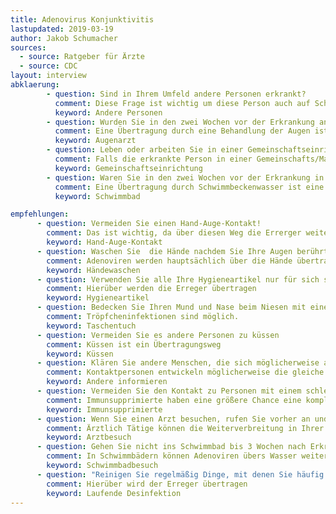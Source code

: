 ```yaml
---
title: Adenovirus Konjunktivitis
lastupdated: 2019-03-19
author: Jakob Schumacher
sources:
  - source: Ratgeber für Ärzte
  - source: CDC
layout: interview
abklaerung:
        - question: Sind in Ihrem Umfeld andere Personen erkrankt?
          comment: Diese Frage ist wichtig um diese Person auch auf Schutzmaßnahmen hinzuweisen, etwas über die Übertragung der Erkrankung herauszufinden und gegebenenfalls eine Ausbruchsuntersuchung zu starten.
          keyword: Andere Personen
        - question: Wurden Sie in den zwei Wochen vor der Erkrankung an den Augen behandelt? Zum Beispiel durch eine Ärztin/Arzt aber auch Heilpraktiker, Apotheker, Pflegekraft.
          comment: Eine Übertragung durch eine Behandlung der Augen ist eine bekannte Übertragungsart. Die genaue Inkubationszeit beträgt 5-12 Tage. Ein Besuch vor weniger als 5 Tagen ist also unverdächtig als Ansteckungsquelle
          keyword: Augenarzt
        - question: Leben oder arbeiten Sie in einer Gemeinschaftseinrichtung
          comment: Falls die erkrankte Person in einer Gemeinschafts/Massenunterkunft lebt sollte erwogen werden diese zu begehen, falls das möglich ist. Übertragungen in einer Gemeinschafts/Massenunterkunft können zum Beispiel durch gemeinsam gebrauchte Handtücher entstehen.
          keyword: Gemeinschaftseinrichtung
        - question: Waren Sie in den zwei Wochen vor der Erkrankung in einem Schwimmbad?
          comment: Eine Übertragung durch Schwimmbeckenwasser ist eine bekannte Übertragungsart. Die genaue Inkubationszeit beträgt 5-12 Tage.
          keyword: Schwimmbad

empfehlungen:
      - question: Vermeiden Sie einen Hand-Auge-Kontakt!
        comment: Das ist wichtig, da über diesen Weg die Errerger weiterverbreitet werden. Nach solch einem Kontakt wäre es am besten die Hände zu waschen oder zu desinfizieren.
        keyword: Hand-Auge-Kontakt
      - question: Waschen Sie  die Hände nachdem Sie Ihre Augen berührt haben oder verwenden Sie ein _viruzides_ Desinfektionsmittel!
        comment: Adenoviren werden hauptsächlich über die Hände übertragen. Händewaschen oder Händedesinfizieren hilft.
        keyword: Händewaschen
      - question: Verwenden Sie alle Ihre Hygieneartikel nur für sich selber! Das sind insbesondere Augenmittel, Augenpipetten, Handtücher, Waschlappen und andere Dinge, die mit der Augenregion in Kontakt kommt.
        comment: Hierüber werden die Erreger übertragen
        keyword: Hygieneartikel
      - question: Bedecken Sie Ihren Mund und Nase beim Niesen mit einem Taschentuch, das danach direkt entsorgt werden sollte.
        comment: Tröpfcheninfektionen sind möglich.
        keyword: Taschentuch
      - question: Vermeiden Sie es andere Personen zu küssen
        comment: Küssen ist ein Übertragungsweg
        keyword: Küssen
      - question: Klären Sie andere Menschen, die sich möglicherweise angesteckt haben können über die Erkrankung auf!
        comment: Kontaktpersonen entwickeln möglicherweise die gleiche Krankheit. Wenn Sie das Risiko kennen können sie sich besser verhalten und eine Weiterverbreitung möglicherweise verhindern.
        keyword: Andere informieren
      - question: Vermeiden Sie den Kontakt zu Personen mit einem schlechten Immunsystem!
        comment: Immunsupprimierte haben eine größere Chance eine komplizierten Verlauf der Erkrankung zu haben
        keyword: Immunsupprimierte
      - question: Wenn Sie einen Arzt besuchen, rufen Sie vorher an und weisen ihn darauf hin, dass Sie eine Adenoviren-Konjunktivitis haben!
        comment: Ärztlich Tätige können die Weiterverbreitung in Ihrer Praxis einschränken, wenn Ihnen die Erkrankung bewusst ist. Sie können spezielle Termine legen und spezielle Desinfektionsmaßnahmen einleiten.
        keyword: Arztbesuch
      - question: Gehen Sie nicht ins Schwimmbad bis 3 Wochen nach Erkrankungsbeginn!
        comment: In Schwimmbädern können Adenoviren übers Wasser weiterverbreitet werden.
        keyword: Schwimmbadbesuch
      - question: "Reinigen Sie regelmäßig Dinge, mit denen Sie häufig in      Kontakt kommen: Türklinken, Handgriffe, Telefone. Besser noch ist eine Desinfektion mit einem viruziden Desinfektionsmittel."
        comment: Hierüber wird der Erreger übertragen
        keyword: Laufende Desinfektion
---
```

